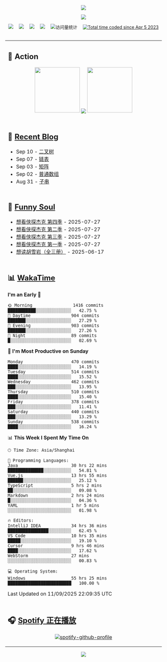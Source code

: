 <div align="center">

<img src="https://capsule-render.vercel.app/api?type=waving&color=timeGradient&height=300&&section=header&text=HI%20THERE!&fontSize=90&fontAlign=50&fontAlignY=30&desc=I%E2%80%99m%20@LI%20SIR%20%F0%9F%91%8B&descAlign=50&descSize=30&descAlignY=60&animation=twinkling" />

<div align="center">

  <!-- knock code pictures 敲代码的图片 -->
  <img order-radius="100px" src="https://img.lisir.me/image/my/001.gif"><br>

  <!-- profile logo 个人资料徽标 -->
  <div align="center">
    <a href="https://lisir.me/" title="点击跳转"><img src="https://img.shields.io/badge/Blog-%E4%B8%AA%E4%BA%BA%E5%8D%9A%E5%AE%A2-red"></a>&emsp;
    <a href="https://photo.lisir.me/" title="点击跳转"><img src="https://img.shields.io/badge/Photo-%E6%97%B6%E5%85%89%E7%9B%B8%E5%86%8C-blue"></a>&emsp;
    <a href="https://cloud.lisir.me/" title="点击跳转"><img src="https://img.shields.io/badge/Cloud%20Disk-%E6%88%91%E7%9A%84%E4%BA%91%E7%9B%98-green"></a>&emsp;
    <a href="https://nz.lisir.me/" title="点击跳转"><img src="https://img.shields.io/badge/%E5%93%AA%E5%90%92-%E7%9B%91%E6%8E%A7%E9%9D%A2%E6%9D%BF-blueviolet"></a>&emsp;
    <!-- visitor -->
    <img src="https://komarev.com/ghpvc/?username=wkwbk&label=Views&color=orange&style=flat" alt="访问量统计" />&emsp;
    <a href="https://wakatime.com/@2237354f-824a-4472-ae76-c1eca96c8908"><img src="https://wakatime.com/badge/user/2237354f-824a-4472-ae76-c1eca96c8908.svg" alt="Total time coded since Apr 5 2023" /></a>
  </div>

</div>

<br>

<div align="center">

<table>

<tr><td>

## 🚀 Action

<!-- github-readme-streak-stats 连续提交代码天数记录 -->
<div align="center">
  <img width="145" src="https://img.lisir.me/image/my/002.png">
  <img align="center" src="https://github-readme-stats.vercel.app/api?username=wkwbk&show_icons=true&theme=transparent">
  <img width="145" src="https://img.lisir.me/image/my/001.png">
</div>

<br>

</td></tr>

<tr><td>

<!-- 近期博客 -->
## 📃 [Recent Blog](https://lisir.me/)

<!-- feed start -->
- Sep 10 - [二叉树](https://lisir.me/Notes/Job/算法题解/07.二叉树)
- Sep 07 - [链表](https://lisir.me/Notes/Job/算法题解/06.链表)
- Sep 03 - [矩阵](https://lisir.me/Notes/Job/算法题解/05.矩阵)
- Sep 02 - [普通数组](https://lisir.me/Notes/Job/算法题解/04.普通数组)
- Aug 31 - [子串](https://lisir.me/Notes/Job/算法题解/03.子串)
<!-- feed end -->

</td></tr>

<tr><td>

<!-- 豆瓣 -->
## 🤾 [Funny Soul](https://movie.douban.com/people/li778057151)

<!-- START_SECTION:douban -->
* <a href='https://movie.douban.com/subject/37067733/' target='_blank'>想看侠探杰克 第四季</a> - 2025-07-27
* <a href='https://movie.douban.com/subject/35763119/' target='_blank'>想看侠探杰克 第二季</a> - 2025-07-27
* <a href='https://movie.douban.com/subject/36670568/' target='_blank'>想看侠探杰克 第三季</a> - 2025-07-27
* <a href='https://movie.douban.com/subject/30378897/' target='_blank'>想看侠探杰克 第一季</a> - 2025-07-27
* <a href='https://book.douban.com/subject/1752349/' target='_blank'>想读胡雪岩（全三册）</a> - 2025-06-17
<!-- END_SECTION:douban -->

</td></tr>

<tr><td>

<!-- wakatime 统计 -->
## 📊 [WakaTime](https://wakatime.com/@wkwbk)

<!--START_SECTION:waka-->
**I'm an Early 🐤** 

```text
🌞 Morning                1416 commits        ███████████░░░░░░░░░░░░░░   42.75 % 
🌆 Daytime                904 commits         ███████░░░░░░░░░░░░░░░░░░   27.29 % 
🌃 Evening                903 commits         ███████░░░░░░░░░░░░░░░░░░   27.26 % 
🌙 Night                  89 commits          █░░░░░░░░░░░░░░░░░░░░░░░░   02.69 % 
```
📅 **I'm Most Productive on Sunday** 

```text
Monday                   470 commits         ████░░░░░░░░░░░░░░░░░░░░░   14.19 % 
Tuesday                  514 commits         ████░░░░░░░░░░░░░░░░░░░░░   15.52 % 
Wednesday                462 commits         ███░░░░░░░░░░░░░░░░░░░░░░   13.95 % 
Thursday                 510 commits         ████░░░░░░░░░░░░░░░░░░░░░   15.40 % 
Friday                   378 commits         ███░░░░░░░░░░░░░░░░░░░░░░   11.41 % 
Saturday                 440 commits         ███░░░░░░░░░░░░░░░░░░░░░░   13.29 % 
Sunday                   538 commits         ████░░░░░░░░░░░░░░░░░░░░░   16.24 % 
```


📊 **This Week I Spent My Time On** 

```text
🕑︎ Time Zone: Asia/Shanghai

💬 Programming Languages: 
Java                     30 hrs 22 mins      ██████████████░░░░░░░░░░░   54.81 % 
Vue.js                   13 hrs 55 mins      ██████░░░░░░░░░░░░░░░░░░░   25.12 % 
TypeScript               5 hrs 2 mins        ██░░░░░░░░░░░░░░░░░░░░░░░   09.08 % 
Markdown                 2 hrs 24 mins       █░░░░░░░░░░░░░░░░░░░░░░░░   04.36 % 
YAML                     1 hr 5 mins         ░░░░░░░░░░░░░░░░░░░░░░░░░   01.98 % 

🔥 Editors: 
IntelliJ IDEA            34 hrs 36 mins      ████████████████░░░░░░░░░   62.45 % 
VS Code                  10 hrs 35 mins      █████░░░░░░░░░░░░░░░░░░░░   19.10 % 
Cursor                   9 hrs 46 mins       ████░░░░░░░░░░░░░░░░░░░░░   17.62 % 
WebStorm                 27 mins             ░░░░░░░░░░░░░░░░░░░░░░░░░   00.83 % 

💻 Operating System: 
Windows                  55 hrs 25 mins      █████████████████████████   100.00 % 
```


 Last Updated on 11/09/2025 22:09:35 UTC
<!--END_SECTION:waka-->

</td></tr>

<tr><td>

## 🎧 [Spotify 正在播放](https://open.spotify.com/user/31s4ftvnfnus65uynvxmxu7rkfom)

<div align="center">

  [![spotify-github-profile](https://spotify-github-profile.kittinanx.com/api/view?uid=31s4ftvnfnus65uynvxmxu7rkfom&cover_image=true&theme=default&show_offline=true&background_color=121212&interchange=true&bar_color_cover=true)](https://spotify-github-profile.kittinanx.com/api/view?uid=31s4ftvnfnus65uynvxmxu7rkfom&redirect=true)

</div>

</td></tr>

</table>

</div>

<img src="https://capsule-render.vercel.app/api?type=waving&color=timeGradient&height=300&&section=footer&text=THE%20END!&fontSize=90&fontAlign=50&fontAlignY=70&desc=Hope%20your%20program%20is%20bug-free!&descAlign=50&descSize=30&descAlignY=40&animation=twinkling" />

</div>
